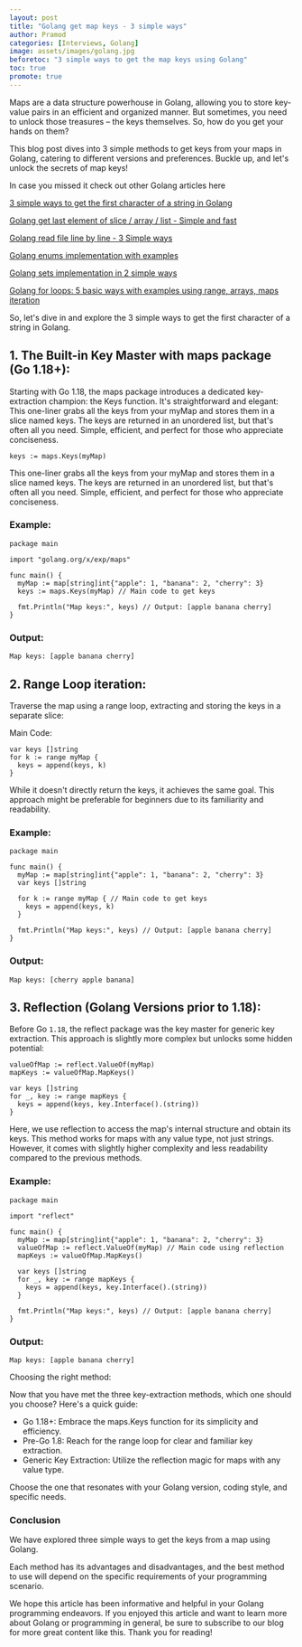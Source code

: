 ```yaml
---
layout: post
title: "Golang get map keys - 3 simple ways"
author: Pramod
categories: [Interviews, Golang]
image: assets/images/golang.jpg
beforetoc: "3 simple ways to get the map keys using Golang"
toc: true
promote: true
---
```


Maps are a data structure powerhouse in Golang, allowing you to store key-value pairs in an efficient and organized manner. But sometimes, you need to unlock those treasures – the keys themselves. So, how do you get your hands on them?

This blog post dives into 3 simple methods to get keys from your maps in Golang, catering to different versions and preferences. Buckle up, and let's unlock the secrets of map keys!

In case you missed it check out other Golang articles here

[3 simple ways to get the first character of a string in Golang](/how-to-get-first-character-in-string-golang/)

[Golang get last element of slice / array / list - Simple and fast](/how-to-get-last-element-of-slice-golang/)

[Golang read file line by line - 3 Simple ways](/how-to-read-file-line-by-line-golang/)

[Golang enums implementation with examples](/golang-enums/)

[Golang sets implementation in 2 simple ways](/golang-sets-implementation/)

[Golang for loops: 5 basic ways with examples using range, arrays, maps iteration](/golang-for-loop/)

So, let's dive in and explore the 3 simple ways to get the first character of a string in Golang.

## 1. The Built-in Key Master with maps package (Go 1.18+):

Starting with Go 1.18, the maps package introduces a dedicated key-extraction champion: the Keys function. It's straightforward and elegant:
This one-liner grabs all the keys from your myMap and stores them in a slice named keys. The keys are returned in an unordered list, but that's often all you need. Simple, efficient, and perfect for those who appreciate conciseness.

```
keys := maps.Keys(myMap)
```

This one-liner grabs all the keys from your myMap and stores them in a slice named keys. The keys are returned in an unordered list, but that's often all you need. 
Simple, efficient, and perfect for those who appreciate conciseness.

### Example:

```
package main

import "golang.org/x/exp/maps"

func main() {
  myMap := map[string]int{"apple": 1, "banana": 2, "cherry": 3}
  keys := maps.Keys(myMap) // Main code to get keys

  fmt.Println("Map keys:", keys) // Output: [apple banana cherry]
}
```

### Output: 
```
Map keys: [apple banana cherry]
```

## 2. Range Loop iteration:
Traverse the map using a range loop, extracting and storing the keys in a separate slice:

Main Code:

```
var keys []string
for k := range myMap {
  keys = append(keys, k)
}
```
While it doesn't directly return the keys, it achieves the same goal. This approach might be preferable for beginners due to its familiarity and readability.

### Example:

```
package main

func main() {
  myMap := map[string]int{"apple": 1, "banana": 2, "cherry": 3}
  var keys []string

  for k := range myMap { // Main code to get keys
    keys = append(keys, k)
  }

  fmt.Println("Map keys:", keys) // Output: [apple banana cherry]
}
```

### Output: 
```
Map keys: [cherry apple banana]
```

## 3. Reflection (Golang Versions prior to 1.18):
Before Go `1.18`, the reflect package was the key master for generic key extraction. This approach is slightly more complex but unlocks some hidden potential:

```
valueOfMap := reflect.ValueOf(myMap)
mapKeys := valueOfMap.MapKeys()

var keys []string
for _, key := range mapKeys {
  keys = append(keys, key.Interface().(string))
}
```
Here, we use reflection to access the map's internal structure and obtain its keys. This method works for maps with any value type, not just strings. However, it comes with slightly higher complexity and less readability compared to the previous methods.


### Example:

```
package main

import "reflect"

func main() {
  myMap := map[string]int{"apple": 1, "banana": 2, "cherry": 3}
  valueOfMap := reflect.ValueOf(myMap) // Main code using reflection
  mapKeys := valueOfMap.MapKeys()

  var keys []string
  for _, key := range mapKeys {
    keys = append(keys, key.Interface().(string))
  }

  fmt.Println("Map keys:", keys) // Output: [apple banana cherry]
}
```

### Output: 
```
Map keys: [apple banana cherry]
```

Choosing the right method:

Now that you have met the three key-extraction methods, which one should you choose? Here's a quick guide:

* Go 1.18+: Embrace the maps.Keys function for its simplicity and efficiency.
* Pre-Go 1.8: Reach for the range loop for clear and familiar key extraction.
* Generic Key Extraction: Utilize the reflection magic for maps with any value type.

Choose the one that resonates with your Golang version, coding style, and specific needs.

### Conclusion
We have explored three simple ways to get the keys from a map using Golang. 

Each method has its advantages and disadvantages, and the best method to use will depend on the specific requirements of
your programming scenario.

We hope this article has been informative and helpful in your Golang programming endeavors. If you enjoyed this article
and want to learn more about Golang or programming in general, be sure to subscribe to our blog for more great content
like this. Thank you for reading!
